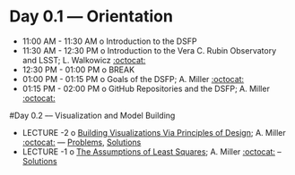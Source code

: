 # Day 0.1 –– Orientation

 * 11:00 AM - 11:30 AM  o  Introduction to the DSFP
 * 11:30 AM - 12:30 PM  o  Introduction to the Vera C. Rubin Observatory and LSST; L. Walkowicz [:octocat:](https://github.com/lmwalkowicz)
 * 12:30 PM - 01:00 PM  o  BREAK
 * 01:00 PM - 01:15 PM  o  Goals of the DSFP; A. Miller [:octocat:](https://github.com/adamamiller)
 * 01:15 PM - 02:00 PM  o  GitHub Repositories and the DSFP; A. Miller [:octocat:](https://github.com/adamamiller)

#Day 0.2 –– Visualization and Model Building

 * LECTURE -2  o  [Building Visualizations Via Principles of Design](BuildingVisualizationsViaPrincipleOfDesign.pdf); A. Miller [:octocat:](https://github.com/adamamiller) — [Problems](TooBriefVisualization.ipynb), [Solutions](TooBriefVizSolutions.ipynb)
 * LECTURE -1  o  [The Assumptions of Least Squares](LeastSquaresAssumptions.ipynb); A. Miller [:octocat:](https://github.com/adamamiller) – [Solutions](LeastSquaresAssumptionsSolutions.ipynb)
